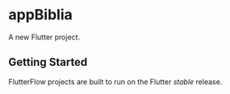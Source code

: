 # appBiblia

A new Flutter project.

## Getting Started

FlutterFlow projects are built to run on the Flutter _stable_ release.
